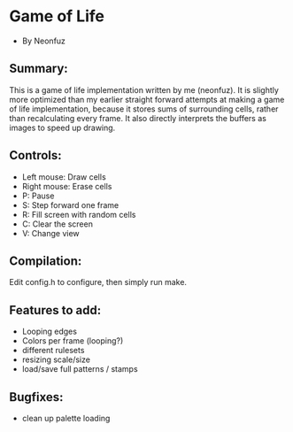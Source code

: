 # Game of Life
- By Neonfuz

## Summary:
This is a game of life implementation written by me (neonfuz). It is
slightly more optimized than my earlier straight forward attempts at
making a game of life implementation, because it stores sums of
surrounding cells, rather than recalculating every frame. It also
directly interprets the buffers as images to speed up drawing.

## Controls:
- Left mouse: Draw cells
- Right mouse: Erase cells
- P: Pause
- S: Step forward one frame
- R: Fill screen with random cells
- C: Clear the screen
- V: Change view

## Compilation:
Edit config.h to configure, then simply run make.

## Features to add:
- Looping edges
- Colors per frame (looping?)
- different rulesets
- resizing scale/size
- load/save full patterns / stamps

## Bugfixes:
- clean up palette loading


